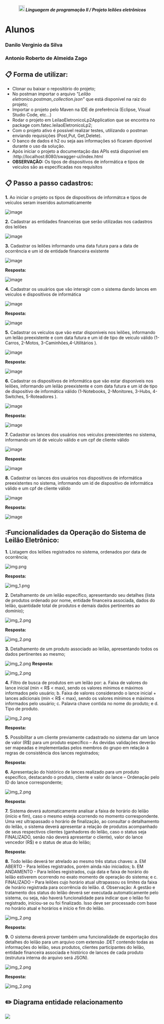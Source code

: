 <h5 align="center"> <img src = "https://github.com/Time-1-ADS/ProjetoGSW/blob/sprints/Imagens%20Geral/Fatec_logo.png" width="20" height="20" /> Linguagem de programação II / Projeto leilões eletrônicos </h5>

# Alunos
### Danilo Verginio da Silva
### Antonio Roberto de Almeida Zago

## :clipboard: Forma de utilizar:
* Clonar ou baixar o repositório do projeto;
* No postman importar o arquivo  _"Leilão eletronico.postman_collection.json"_  que está disponível na raiz do projeto;
* Importar o projeto pelo Maven na IDE de preferência (Eclipse, Visual Studio Code, etc...)
* Rodar o projeto em  LeilaoEletronicoLp2Application que se encontra no package com.fatec.leilaoEletronicoLp2;
* Com o projeto ativo é possivel realizar testes, utilizando o postman enviando requisições (Post,Put, Get,Delete). 
* O banco de dados é h2 ou seja aas informações só ficaram diponivel durante o uso da solução.
* Após iniciar  o projeto a documentação das APIs está disponivel em :http://localhost:8080/swagger-ui/index.html
* **OBSERVAÇÃO:** Os tipos de dispositivos de informática e tipos de veiculos são as especificadas nos requisitos

## :clipboard: Passo a passo cadastros:
**1.** Ao iniciar o projeto os tipos de dispositivos de informátca e tipos de veículos seram inseridos automaticamente

  ![image](https://github.com/Antonio-Zago/leilaoEletronicoLp2/assets/80283126/327d83df-0d6f-4fa6-9d57-d100da31ed89)

**2.** Cadastrar as entidades financeiras que serão utilizadas nos cadastros dos leilões

   ![image](https://github.com/Antonio-Zago/leilaoEletronicoLp2/assets/80283126/5fb4641a-67e7-473e-8001-8e05b6576d06)

**3.** Cadastrar os leilões informando uma data futura para a data de ocorrência e um id de entidade financeira existente

   ![image](https://github.com/Antonio-Zago/leilaoEletronicoLp2/assets/80283126/053e0080-45ee-49ee-8500-e60c53c9905b)

   **Resposta:**
   
   ![image](https://github.com/Antonio-Zago/leilaoEletronicoLp2/assets/80283126/3cdd11fd-fa20-4f1a-8b30-cba14db5afb4)

**4.** Cadastrar os usuários que vão interagir com o sistema dando lances em veiculos e dispositivos de informática

   ![image](https://github.com/Antonio-Zago/leilaoEletronicoLp2/assets/80283126/1ba0d33f-2154-4fa7-9f89-9727378518ac)

   **Resposta:**

   ![image](https://github.com/Antonio-Zago/leilaoEletronicoLp2/assets/80283126/afbb3e35-aed4-49e3-9b07-0517231a941d)

**5.** Cadastrar os veículos que vão estar disponiveis nos leilões, informando um leilão preexistente e com data futura e um id de tipo de veiculo válido (1-Carros, 2-Motos, 3-Caminhões,4-Utilitários ).

   ![image](https://github.com/Antonio-Zago/leilaoEletronicoLp2/assets/80283126/b6a77f31-5767-4410-896d-8c3f8b0607b2)

   **Resposta:**

   ![image](https://github.com/Antonio-Zago/leilaoEletronicoLp2/assets/80283126/e248475f-e564-4210-a488-d7aefd6c37fb)

**6.** Cadastrar os dispositivos de informática que vão estar disponiveis nos leilões, informando um leilão preexistente e com data futura e um id de tipo de dispositivo de informática válido (1-Notebooks, 2-Monitores, 3-Hubs, 4-Switches, 5-Roteadores ).

   ![image](https://github.com/Antonio-Zago/leilaoEletronicoLp2/assets/80283126/7d51488c-cec8-4bed-b3dd-284ef9aa4904)

   **Resposta:**

   ![image](https://github.com/Antonio-Zago/leilaoEletronicoLp2/assets/80283126/7a66c3e5-e549-4b01-95e7-80356973aa14)

**7.** Cadastrar os lances dos usuários nos veiculos preexistentes no sistema, informando um id de veiculo válido e um cpf de cliente válido

   ![image](https://github.com/Antonio-Zago/leilaoEletronicoLp2/assets/80283126/602952e5-5499-45fb-a8c0-5f4749048fe5)

   **Resposta:**

   ![image](https://github.com/Antonio-Zago/leilaoEletronicoLp2/assets/80283126/8aae4469-ad0f-40ed-ae93-b00e95d9f65c)


**8.** Cadastrar os lances dos usuários nos dispositivos de informática preexistentes no sistema, informando um id de dispositivo de informática válido e um cpf de cliente válido
 
   ![image](https://github.com/Antonio-Zago/leilaoEletronicoLp2/assets/80283126/d9579c31-7ee6-41e9-a728-17ee2ad34d7e)

   **Resposta:**

   ![image](https://github.com/Antonio-Zago/leilaoEletronicoLp2/assets/80283126/1048abd1-b0cf-441f-8eb9-d866374de1b5)


## :Funcionalidades da Operação do Sistema de Leilão Eletrônico:

**1.** Listagem dos leilões registrados no sistema, ordenados por data de ocorrência;

![img.png](img.png)

**Resposta:**

![img_1.png](img_1.png)

**2.**  Detalhamento de um leilão específico, apresentando seu detalhes (lista de produtos
ordenado por nome, entidade financeira associada, dados do leilão, quantidade total de
produtos e demais dados pertinentes ao domínio);

![img_2.png](DetalharLeilaoEspecifico.png)

**Resposta:**

![img_2.png](DetalharLeilaoEspecifico2.png)

**3.** Detalhamento de um produto associado ao leilão, apresentando todos os dados
pertinentes ao mesmo;

![img_2.png](DetalheDoProduto.png)
**Resposta:**

![img_2.png](DetalhamentoDoProduto2.png)

**4.** Filtro de busca de produtos em um leilão por:
a. Faixa de valores do lance inicial (min < R$ < max), sendo os valores mínimos e
máximos informados pelo usuário;
b. Faixa de valores considerando o lance inicial + lances adicionais (min < R$ < max),
sendo os valores mínimos e máximos informados pelo usuário;
c. Palavra chave contida no nome do produto; e
d. Tipo de produto.

![img_2.png](buscaProduto.png)

**Resposta:**


**5.** Possibilitar a um cliente previamente cadastrado no sistema dar um lance de valor (R$)
para um produto específico – As devidas validações deverão ser mapeadas e
implementadas pelos membros do grupo em relação à regras de consistência dos lances
registrados;

**Resposta:**


**6.** Apresentação do histórico de lances realizado para um produto específico, destacando o
produto, cliente e valor do lance – Ordenação pelo ID do lance correspondente;

![img_2.png](historioLanceProduto.png)

**Resposta:**


**7.** Sistema deverá automaticamente analisar a faixa de horário do leilão (início e fim), caso
o mesmo esteja ocorrendo no momento correspondente. Uma vez ultrapassado o
horário de finalização, ao consultar o detalhamento do leilão, o sistema deverá
apresentar a relação de produtos acompanhado de seus respectivos clientes
(ganhadores do leilão, caso o status seja FINALIZADO, senão não deverá apresentar o
cliente), valor do lance vencedor (R$) e o status de atua do leilão;

**Resposta:**


**8.** Todo leilão deverá ter atrelado ao mesmo três status chaves:
a. EM ABERTO - Para leilões registrados, porém ainda não iniciados;
b. EM ANDAMENTO - Para leilões registrados, cuja data e faixa de horário do leilão
estiverem ocorrendo no exato momento de operação do sistema; e
c. FINALIZADO – Para leilões cujo horário atual ultrapassou os limites da faixa de
horário registrada para ocorrência do leilão.
d. Observação: A gestão e tratamento dos status do leilão deverá ser executada
automaticamente pelo sistema, ou seja, não haverá funcionalidade para indicar
que o leilão foi registrado, iniciou-se ou foi finalizado. Isso deve ser processado
com base no horário atual e horários e início e fim do leilão.

![img_2.png](statusLeilao.png)

**Resposta:**

**9.** O sistema deverá prover também uma funcionalidade de exportação dos detalhes do
leilão para um arquivo com extensão .DET contendo todas as informações do leilão,
seus produtos, clientes participantes do leilão, entidade financeira associada e histórico
de lances de cada produto (estrutura interna do arquivo será JSON).

![img_2.png](exportaArquivo.png)

**Resposta:**   

![img_2.png](exportarArquivio2.png)

   






## :pencil2: Diagrama entidade relacionamento

<img src="https://github.com/Antonio-Zago/leilaoEletronicoLp2/blob/main/Leil%C3%A3o_Eletr%C3%B4nico_Physical_Export-2023-08-26_10-14.png">
          
